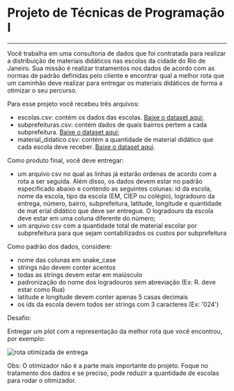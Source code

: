 # Projeto de Técnicas de Programação I

---

Você trabalha em uma consultoria de dados que foi contratada para realizar a distribuição de materiais didáticos nas escolas da cidade do Rio de Janeiro. Sua missão é realizar tratamentos nos dados de acordo com as normas de padrão definidas pelo cliente e encontrar qual a melhor rota que um caminhão deve realizar para entregar os materiais didáticos de forma a otimizar o seu percurso.

Para esse projeto você recebeu três arquivos:

* escolas.csv: contém os dados das escolas. [Baixe o dataset aqui](https://s3-sa-east-1.amazonaws.com/lcpi/5c790ffd-ddeb-4cfa-a2a1-f2fc3fbc2016.csv);
* subprefeituras.csv: contém dados de quais bairros pertem a cada subprefeitura. [Baixe o dataset aqui](https://s3-sa-east-1.amazonaws.com/lcpi/2c9f4b63-b826-4c89-b681-a741081a493a.csv);
* material_didatico.csv: contém a quantidade de material didático que cada escola deve receber. [Baixe o dataset aqui](https://s3-sa-east-1.amazonaws.com/lcpi/005c3bc7-11e5-4075-a473-d26893619284.csv).

Como produto final, você deve entregar:

* um arquivo csv no qual as linhas já estarão ordenas de acordo com a rota a ser seguida. Além disso, os dados devem estar no padrão especificado abaixo e contendo as seguintes colunas: id da escola, nome da escola, tipo da escola (EM, CIEP ou colégio), logradouro da entrega, número, bairro, subprefeitura, latitude, longitude e quantidade de mat erial didático que deve ser entregue. O logradouro da escola deve estar em uma coluna diferente do número;
* um arquivo csv com a quantidade total de material escolar por subprefeitura para que sejam contabilizados os custos por subprefeitura

Como padrão dos dados, considere:

* nome das colunas em snake_case
* strings não devem conter acentos
* todas as strings devem estar em maiúsculo
* padronização do nome dos logradouros sem abreviação (Ex: R. deve estar como Rua)
* latitude e longitude devem conter apenas 5 casas decimais
* os ids da escola devem todos ser strings com 3 caracteres (Ex: '024')

Desafio:

Entregar um plot com a representação da melhor rota que você encontrou, por exemplo:

![rota otimizada de entrega](https://raw.githubusercontent.com/marcobinda/SC23_TPI_tratamento_dados/main/img/otimizacao_rota.png)

Obs: O otimizador não é a parte mais importante do projeto. Foque no tratamento dos dados e se preciso, pode reduzir a quantidade de escolas para rodar o otimizador.
